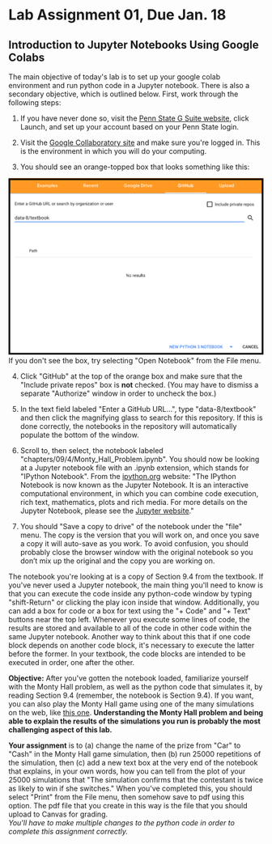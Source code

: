 # Lab Assignment 01, Due Jan. 18
## Introduction to Jupyter Notebooks Using Google Colabs

The main objective of today's lab is to set up your google colab environment and run python code in a Jupyter notebook. There is also a secondary objective, which is outlined below.  First, work through the following steps:
1. If you have never done so, visit the [Penn State G Suite website](https://gsuite.psu.edu/), click Launch, and set up your account based on your Penn State login.

2. Visit the [Google Collaboratory site](https://colab.research.google.com/) and make sure you're logged in.  This is the environment in which you will do your computing.

3. You should see an orange-topped box that looks something like this:
<img src="GoogleColab.png">
If you don't see the box, try selecting "Open Notebook" from the File menu.

4. Click "GitHub" at the top of the orange box and make sure that the "Include private repos" box is **not** checked.  (You may have to dismiss a separate "Authorize" window in order to uncheck the box.)

5. In the text field labeled "Enter a GitHub URL...", type "data-8/textbook" and then click the magnifying glass to search for this repository.  If this is done correctly, the notebooks in the repository will automatically populate the bottom of the window.

6. Scroll to, then select, the notebook labeled "chapters/09/4/Monty_Hall_Problem.ipynb".
You should now be looking at a Jupyter notebook file with an .ipynb extension, which stands for "IPython Notebook".  From the [ipython.org](https://ipython.org/) website:  "The IPython Notebook is now known as the Jupyter Notebook. It is an interactive computational environment, in which you can combine code execution, rich text, mathematics, plots and rich media. For more details on the Jupyter Notebook, please see the [Jupyter website](https://jupyter.org/)."

7. You should "Save a copy to drive" of the notebook under the "file" menu.  The copy is the version that you will work on, and once you save a copy it will auto-save as you work.  To avoid confusion, you should probably close the browser window with the original notebook so you don’t mix up the original and the copy you are working on.

The notebook you're looking at is a copy of Section 9.4 from the textbook.  If you've never used a Jupyter notebook, the main thing you'll need to know is that you can execute the code inside any python-code window by typing "shift-Return" or clicking the play icon inside that window.   Additionally, you can add a box for code or a box for text using the "+ Code" and "+ Text" buttons near the top left.  Whenever you execute some lines of code, the results are stored and available to all of the code in other code within the same Jupyter notebook. Another way to think about this that if one code block depends on another code block, it's necessary to execute the latter before the former.  In your textbook, the code blocks are intended to be executed in order, one after the other.

**Objective:**  After you've gotten the notebook loaded, familiarize yourself with the Monty Hall problem, as well as the python code that simulates it, by reading Section 9.4 (remember, the notebook is Section 9.4).  If you want, you can also play the Monty Hall game using one of the many simulations on the web, like [this one](https://math.ucsd.edu/~crypto/Monty/monty.html).  **Understanding the Monty Hall problem and being able to explain the results of the simulations you run is probably the most challenging aspect of this lab.**

**Your assignment** is to (a) change the name of the prize from "Car" to "Cash" in the Monty Hall game simulation, then (b) run 25000 repetitions of the simulation, then (c) add a new text box at the very end of the notebook that explains, in your own words, how you can tell from the plot of your 25000 simulations that "The simulation confirms that the contestant is twice as likely to win if she switches."
When you've completed this, you should select "Print" from the File menu, then somehow save to pdf using this option.  The pdf file that you create in this way is the file that you should upload to Canvas for grading.  
_You'll have to make multiple changes to the python code in order to complete this assignment correctly._
